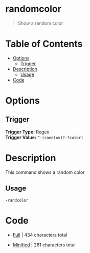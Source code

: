 # randomcolor
> Show a random color

# Table of Contents
* [Options](#Options)
	* [Trigger](##Trigger)
* [Description](#Description)
	* [Usage](##Usage)
* [Code](#Code)

# Options
## Trigger
**Trigger Type:** Regex<br>
**Trigger Value:** `^-(rand(om)?-?color)`<br>

# Description
This command shows a random color

## Usage
`-randcolor`

# Code
* [Full](./randomcolor/randomcolor.cc.go) | 434 characters total<br>

* [Minified](./randomcolor.minified.go) | 261 characters total<br>